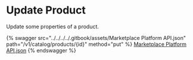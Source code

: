 # Update Product

Update some properties of a product.

{% swagger src="../../../../.gitbook/assets/Marketplace Platform API.json" path="/v1/catalog/products/{id}" method="put" %}
[Marketplace Platform API.json](<../../../../.gitbook/assets/Marketplace Platform API.json>)
{% endswagger %}
